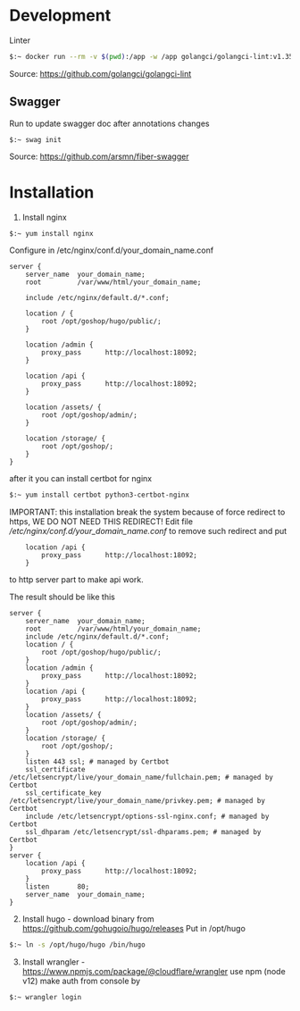# Development

Linter

```bash
$:~ docker run --rm -v $(pwd):/app -w /app golangci/golangci-lint:v1.35.2 golangci-lint run -v
```

Source: https://github.com/golangci/golangci-lint

## Swagger

Run to update swagger doc after annotations changes

```
$:~ swag init
```

Source: https://github.com/arsmn/fiber-swagger

# Installation

1) Install nginx
```bash
$:~ yum install nginx
```

Configure in /etc/nginx/conf.d/your_domain_name.conf

```nginx
server {
	server_name  your_domain_name;
	root         /var/www/html/your_domain_name;
 
	include /etc/nginx/default.d/*.conf;

    location / {
        root /opt/goshop/hugo/public/;
    }

    location /admin {
        proxy_pass      http://localhost:18092;
    }

    location /api {
        proxy_pass      http://localhost:18092;
    }

    location /assets/ {
        root /opt/goshop/admin/;
    }

    location /storage/ {
        root /opt/goshop/;
    }
}
```

after it you can install certbot for nginx

```bash
$:~ yum install certbot python3-certbot-nginx
```

IMPORTANT: this installation break the system because of force redirect to https, WE DO NOT NEED THIS REDIRECT!
Edit file */etc/nginx/conf.d/your_domain_name.conf* to remove such redirect and put 

```nginx
    location /api {
        proxy_pass      http://localhost:18092;
    }
```

to http server part to make api work.

The result should be like this

```nginx
server {
	server_name  your_domain_name;
	root         /var/www/html/your_domain_name;
	include /etc/nginx/default.d/*.conf;
    location / {
        root /opt/goshop/hugo/public/;
    }
    location /admin {
        proxy_pass      http://localhost:18092;
    }
    location /api {
        proxy_pass      http://localhost:18092;
    }
    location /assets/ {
        root /opt/goshop/admin/;
    }
    location /storage/ {
        root /opt/goshop/;
    }
    listen 443 ssl; # managed by Certbot
    ssl_certificate /etc/letsencrypt/live/your_domain_name/fullchain.pem; # managed by Certbot
    ssl_certificate_key /etc/letsencrypt/live/your_domain_name/privkey.pem; # managed by Certbot
    include /etc/letsencrypt/options-ssl-nginx.conf; # managed by Certbot
    ssl_dhparam /etc/letsencrypt/ssl-dhparams.pem; # managed by Certbot
}
server {
    location /api {
        proxy_pass      http://localhost:18092;
    }
	listen       80;
	server_name  your_domain_name;
}
```


2) Install hugo - download binary from https://github.com/gohugoio/hugo/releases
Put in /opt/hugo
```bash
$:~ ln -s /opt/hugo/hugo /bin/hugo
``` 

3) Install wrangler - https://www.npmjs.com/package/@cloudflare/wrangler 
use npm (node v12) make auth from console by

```bash
$:~ wrangler login
```

